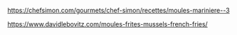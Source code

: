 https://chefsimon.com/gourmets/chef-simon/recettes/moules-mariniere--3

https://www.davidlebovitz.com/moules-frites-mussels-french-fries/
